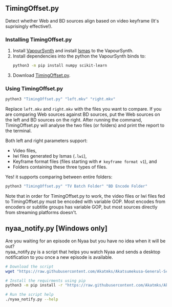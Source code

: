 ## TimingOffset.py

Detect whether Web and BD sources align based on video keyframe \(It's suprisingly effective!\).  

### Installing TimingOffset.py

1. Install [VapourSynth](https://www.vapoursynth.com/) and install [lsmas](https://vsdb.top/plugins/lsmas) to the VapourSynth.  
2. Install dependencies into the python the VapourSynth binds to:  
   ```sh
   python3 -m pip install numpy scikit-learn
   ```
3. Download [TimingOffset.py](https://github.com/Akatmks/Akatsumekusa-General-Scripts/blob/master/TimingOffset/TimingOffset.py).

### Using TimingOffset.py

```sh
python3 "TimingOffset.py" "left.mkv" "right.mkv"
```
Replace `left.mkv` and `right.mkv` with the files you want to compare. If you are comparing Web sources against BD sources, put the Web sources on the left and BD sources on the right. After running the command, TimingOffset.py will analyse the two files (or folders) and print the report to the terminal.  

Both left and right parameters support:  
- Video files,  
- lwi files generated by lsmas (`.lwi`),  
- Keyframe format files (files starting with `# keyframe format v1`), and  
- Folders containing these three types of files.

Yes! it supports comparing between entire folders:
```sh
python3 "TimingOffset.py" "TV Batch Folder" "BD Encode Folder"
```

Note that in order for TimingOffset.py to work, the video files or lwi files fed to TimingOffset.py must be encoded with variable GOP. Most encodes from encoders or subtitle groups has variable GOP, but most sources directly from streaming platforms doesn't.  

## nyaa_notify.py \[Windows only\]

Are you waiting for an episode on Nyaa but you have no idea when it will be out?  
nyaa_notify.py is a script that helps you watch Nyaa and sends a desktop notification to you once a new episode is available.  

```sh
# Download the script
wget "https://raw.githubusercontent.com/Akatmks/Akatsumekusa-General-Scripts/master/nyaa_notify/nyaa_notify.py"

# Install the requirments using pip
python3 -m pip install -r "https://raw.githubusercontent.com/Akatmks/Akatsumekusa-General-Scripts/master/nyaa_notify/requirements.txt"

# Run the script help
./nyaa_notify.py --help
```

